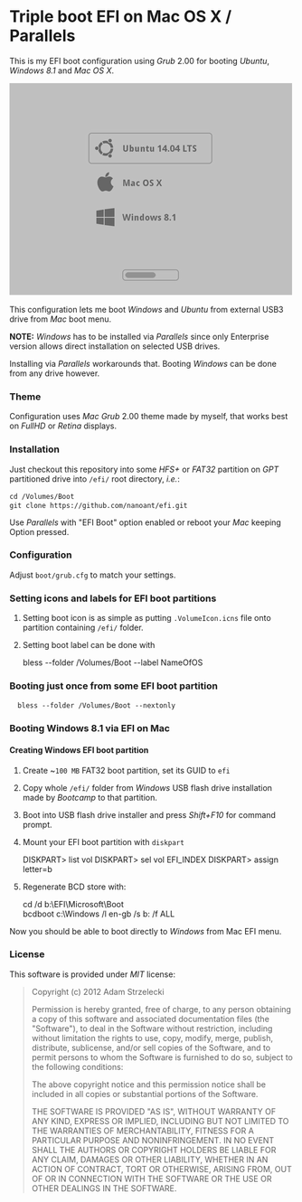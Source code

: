 Triple boot EFI on Mac OS X / Parallels
=======================================

This is my EFI boot configuration using *Grub* 2.00 for booting *Ubuntu*,
*Windows 8.1* and *Mac OS X*.

[ ![Screenshot](screenshots/small.png) ](screenshots/full.png)

This configuration lets me boot *Windows* and *Ubuntu* from external USB3 drive
from *Mac* boot menu.

**NOTE:** *Windows* has to be installed via *Parallels* since only Enterprise
version allows direct installation on selected USB drives.

Installing via *Parallels* workarounds that. Booting *Windows* can be done from
any drive however.

### Theme

Configuration uses *Mac* *Grub* 2.00 theme made by myself, that works best on
*FullHD* or *Retina* displays.

### Installation

Just checkout this repository into some *HFS+* or *FAT32* partition on *GPT*
partitioned drive into `/efi/` root directory, *i.e.*:

	cd /Volumes/Boot
	git clone https://github.com/nanoant/efi.git

Use *Parallels* with "EFI Boot" option enabled or reboot your *Mac* keeping
Option pressed.

### Configuration

Adjust `boot/grub.cfg` to match your settings.

### Setting icons and labels for EFI boot partitions

1. Setting boot icon is as simple as putting `.VolumeIcon.icns` file onto
   partition containing `/efi/` folder.

2. Setting boot label can be done with

      bless --folder /Volumes/Boot --label NameOfOS

### Booting just once from some EFI boot partition

      bless --folder /Volumes/Boot --nextonly

### Booting Windows 8.1 via EFI on Mac

#### Creating Windows EFI boot partition

1. Create ~`100 MB` FAT32 boot partition, set its GUID to `efi`

2. Copy whole `/efi/` folder from *Windows* USB flash drive installation made
   by *Bootcamp* to that partition.
   
3. Boot into USB flash drive installer and press *Shift+F10* for command prompt.

4. Mount your EFI boot partition with `diskpart`

      DISKPART> list vol
      DISKPART> sel vol EFI_INDEX
	  DISKPART> assign letter=b

4. Regenerate BCD store with:

      cd /d b:\EFI\Microsoft\Boot\
      bcdboot c:\Windows /l en-gb /s b: /f ALL

Now you should be able to boot directly to *Windows* from Mac EFI menu.

### License

This software is provided under *MIT* license:

> Copyright (c) 2012 Adam Strzelecki
>
> Permission is hereby granted, free of charge, to any person obtaining a copy
> of this software and associated documentation files (the "Software"), to deal
> in the Software without restriction, including without limitation the rights
> to use, copy, modify, merge, publish, distribute, sublicense, and/or sell
> copies of the Software, and to permit persons to whom the Software is
> furnished to do so, subject to the following conditions:
>
> The above copyright notice and this permission notice shall be included in
> all copies or substantial portions of the Software.
>
> THE SOFTWARE IS PROVIDED "AS IS", WITHOUT WARRANTY OF ANY KIND, EXPRESS OR
> IMPLIED, INCLUDING BUT NOT LIMITED TO THE WARRANTIES OF MERCHANTABILITY,
> FITNESS FOR A PARTICULAR PURPOSE AND NONINFRINGEMENT. IN NO EVENT SHALL THE
> AUTHORS OR COPYRIGHT HOLDERS BE LIABLE FOR ANY CLAIM, DAMAGES OR OTHER
> LIABILITY, WHETHER IN AN ACTION OF CONTRACT, TORT OR OTHERWISE, ARISING FROM,
> OUT OF OR IN CONNECTION WITH THE SOFTWARE OR THE USE OR OTHER DEALINGS IN THE
> SOFTWARE.
